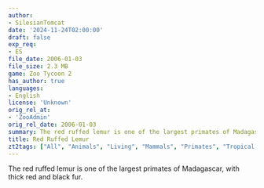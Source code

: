 ```yaml
---
author:
- SilesianTomcat
date: '2024-11-24T02:00:00'
draft: false
exp_req:
- ES
file_date: 2006-01-03
file_size: 2.3 MB
game: Zoo Tycoon 2
has_author: true
languages:
- English
license: 'Unknown'
orig_rel_at:
- 'ZooAdmin'
orig_rel_date: 2006-01-03
summary: The red ruffed lemur is one of the largest primates of Madagascar, with thick red and black fur.
title: Red Ruffed Lemur
zt2tags: ["All", "Animals", "Living", "Mammals", "Primates", "Tropical Rainforest", "Endangered Species", "African Adventure", "African"]
---
```

The red ruffed lemur is one of the largest primates of Madagascar, with thick red and black fur.
